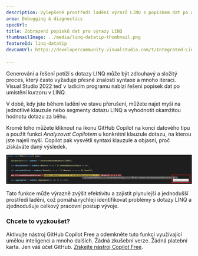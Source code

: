 ```yaml
---
description: Vylepšené prostředí ladění výrazů LINQ s popiskem dat po umístění kurzoru na klauzuli.
area: Debugging & diagnostics
specUrl: 
title: Zobrazení popisků dat pro výrazy LINQ
thumbnailImage: ../media/linq-datatip-thumbnail.png
featureId: linq-datatip
devComUrl: https://developercommunity.visualstudio.com/t/Integrated-Linq-Editor/442398

---
```



Generování a řešení potíží s dotazy LINQ může být zdlouhavý a složitý proces, který často vyžaduje přesné znalosti syntaxe a mnoho iterací. Visual Studio 2022 teď v ladicím programu nabízí řešení popisek dat po umístění kurzoru v LINQ.

V době, kdy jste během ladění ve stavu přerušení, můžete najet myší na jednotlivé klauzule nebo segmenty dotazu LINQ a vyhodnotit okamžitou hodnotu dotazu za běhu.

Kromě toho můžete kliknout na ikonu GitHub Copilot na konci datového tipu a použít funkci *Analyzovat Copilotem* u konkrétní klauzule dotazu, na kterou jste najeli myší. Copilot pak vysvětlí syntaxi klauzule a objasní, proč získáváte daný výsledek.

![Příklad popisku dat po umístění kurzoru LINQ](../media/linq-hover-example.png)

Tato funkce může výrazně zvýšit efektivitu a zajistit plynulejší a jednodušší prostředí ladění, což pomáhá rychleji identifikovat problémy s dotazy LINQ a zjednodušuje celkový pracovní postup vývoje.

### Chcete to vyzkoušet?
Aktivujte nástroj GitHub Copilot Free a odemkněte tuto funkci využívající umělou inteligenci a mnoho dalších.
 Žádná zkušební verze. Žádná platební karta. Jen váš účet GitHub. [Získejte nástroj Copilot Free](https://github.com/settings/copilot).
